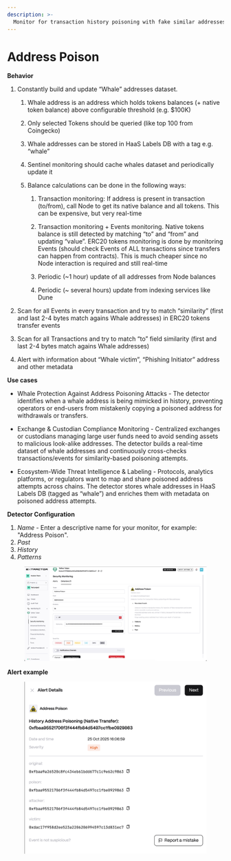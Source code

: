 ```yaml
---
description: >-
  Monitor for transaction history poisoning with fake similar addresses.Detector monitors transaction history for injection of fake transactions and events which resemble monitored address.Poisoned address looks very similar in history because first and last 2 bytes are identical. 
---
```


# Address Poison

**Behavior**  
1. Constantly build and update “Whale” addresses dataset. 

    1. Whale address is an address which holds tokens balances (+ native token balance) above configurable threshold (e.g. $100K)

    2. Only selected Tokens should be queried (like top 100 from Coingecko)

    3. Whale addresses can be stored in HaaS Labels DB with a tag e.g. “whale”

    4. Sentinel monitoring should cache whales dataset and periodically update it

    5. Balance calculations can be done in the following ways:

        1. Transaction monitoring: If address is present in transaction (to/from), call Node to get its native balance and all tokens. This can be expensive, but very real-time

        2. Transaction monitoring + Events monitoring. Native tokens balance is still detected by matching “to” and “from” and updating “value”. ERC20 tokens monitoring is done by monitoring Events (should check Events of ALL transactions since transfers can happen from contracts). This is much cheaper since no Node interaction is required and still real-time

        3. Periodic (~1 hour) update of all addresses from Node balances

        4. Periodic (~ several hours) update from indexing services like Dune

2. Scan for all Events in every transaction and try to match “similarity” (first and last 2-4 bytes match agains Whale addresses) in ERC20 tokens transfer events

3. Scan for all Transactions and try to match “to” field similarity (first and last 2-4 bytes match agains Whale addresses)

4. Alert with information about “Whale victim”, “Phishing Initiator” address and other metadata

**Use cases**  
* Whale Protection Against Address Poisoning Attacks - The detector identifies when a whale address is being mimicked in history, preventing operators or end-users from mistakenly copying a poisoned address for withdrawals or transfers.

* Exchange & Custodian Compliance Monitoring - Centralized exchanges or custodians managing large user funds need to avoid sending assets to malicious look-alike addresses. The detector builds a real-time dataset of whale addresses and continuously cross-checks transactions/events for similarity-based poisoning attempts.

* Ecosystem-Wide Threat Intelligence & Labeling - Protocols, analytics platforms, or regulators want to map and share poisoned address attempts across chains. The detector stores whale addresses in HaaS Labels DB (tagged as “whale”) and enriches them with metadata on poisoned address attempts.

**Detector Configuration**  
1. *Name* - Enter a descriptive name for your monitor, for example: "Address Poison".
2. *Past*
3. *History*
4. *Patterns*
<figure><img src="../../.gitbook/assets/address_poison_faq.png" alt=""><figcaption></figcaption></figure>

**Alert example**
<figure><img src="../../.gitbook/assets/address_poison_alert.png" alt=""><figcaption></figcaption></figure>